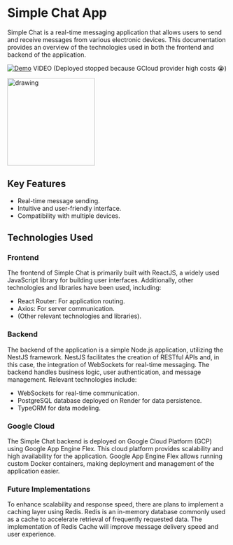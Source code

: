 # Simple Chat App

Simple Chat is a real-time messaging application that allows users to send and receive messages from various electronic devices. This documentation provides an overview of the technologies used in both the frontend and backend of the application.

[![Demo](https://img.shields.io/badge/Click-Me)](https://youtu.be/N8a33GPYxbU) VIDEO (Deployed stopped because GCloud provider high costs 😭)

<a href="https://youtu.be/N8a33GPYxbU" target="_blank">
    <img src="https://static.vecteezy.com/system/resources/previews/003/431/826/original/neon-chat-icon-vector.jpg" alt="drawing" width="200"/>
</a>

## Key Features

- Real-time message sending.
- Intuitive and user-friendly interface.
- Compatibility with multiple devices.

## Technologies Used

### Frontend

The frontend of Simple Chat is primarily built with ReactJS, a widely used JavaScript library for building user interfaces. Additionally, other technologies and libraries have been used, including:

- React Router: For application routing.
- Axios: For server communication.
- (Other relevant technologies and libraries).

### Backend

The backend of the application is a simple Node.js application, utilizing the NestJS framework. NestJS facilitates the creation of RESTful APIs and, in this case, the integration of WebSockets for real-time messaging. The backend handles business logic, user authentication, and message management. Relevant technologies include:

- WebSockets for real-time communication.
- PostgreSQL database deployed on Render for data persistence.
- TypeORM for data modeling.

### Google Cloud

The Simple Chat backend is deployed on Google Cloud Platform (GCP) using Google App Engine Flex. This cloud platform provides scalability and high availability for the application. Google App Engine Flex allows running custom Docker containers, making deployment and management of the application easier.

### Future Implementations

To enhance scalability and response speed, there are plans to implement a caching layer using Redis. Redis is an in-memory database commonly used as a cache to accelerate retrieval of frequently requested data. The implementation of Redis Cache will improve message delivery speed and user experience.